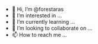 - 👋 Hi, I’m @forestaras
- 👀 I’m interested in ...
- 🌱 I’m currently learning ...
- 💞️ I’m looking to collaborate on ...
- 📫 How to reach me ...

<!---
forestaras/forestaras is a ✨ special ✨ repository because its `README.md` (this file) appears on your GitHub profile.
You can click the Preview link to take a look at your changes.
--->
